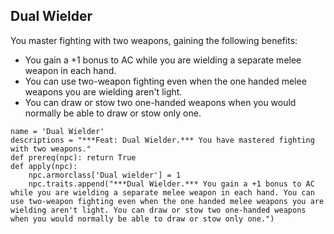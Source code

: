## Dual Wielder
You master fighting with two weapons, gaining the following benefits:

* You gain a +1 bonus to AC while you are wielding a separate melee weapon in each hand.
* You can use two-weapon fighting even when the one handed melee weapons you are wielding aren't light.
* You can draw or stow two one-handed weapons when you would normally be able to draw or stow only one.

```
name = 'Dual Wielder'
descriptions = "***Feat: Dual Wielder.*** You have mastered fighting with two weapons."
def prereq(npc): return True
def apply(npc):
    npc.armorclass['Dual wielder'] = 1
    npc.traits.append("***Dual Wielder.*** You gain a +1 bonus to AC while you are wielding a separate melee weapon in each hand. You can use two-weapon fighting even when the one handed melee weapons you are wielding aren't light. You can draw or stow two one-handed weapons when you would normally be able to draw or stow only one.")
```
